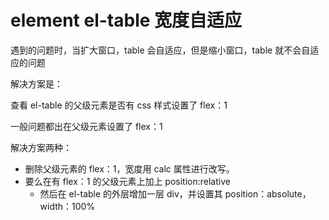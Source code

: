 # element el-table 宽度自适应

遇到的问题时，当扩大窗口，table 会自适应，但是缩小窗口，table 就不会自适应的问题

解决方案是：

查看 el-table 的父级元素是否有 css 样式设置了 flex：1

一般问题都出在父级元素设置了 flex：1

解决方案两种：

-   删除父级元素的 flex：1，宽度用 calc 属性进行改写。
-   要么在有 flex：1 的父级元素上加上 position:relative
    -   然后在 el-table 的外层增加一层 div，并设置其 position：absolute，width：100%
